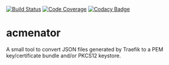 [![Build Status](https://travis-ci.org/ummecasino/acmenator.svg?branch=master)](https://travis-ci.org/ummecasino/acmenator)
[![Code Coverage](https://codecov.io/gh/ummecasino/acmenator/branch/master/graph/badge.svg)](https://codecov.io/gh/ummecasino/acmenator)
[![Codacy Badge](https://api.codacy.com/project/badge/Grade/2ffa857ebafc4aca8a502cda4abca49a)](https://www.codacy.com/manual/ummecasino/acmenator?utm_source=github.com&amp;utm_medium=referral&amp;utm_content=ummecasino/acmenator&amp;utm_campaign=Badge_Grade)

# acmenator

A small tool to convert JSON files generated by Traefik to a PEM key/certificate bundle and/or PKCS12 keystore.

